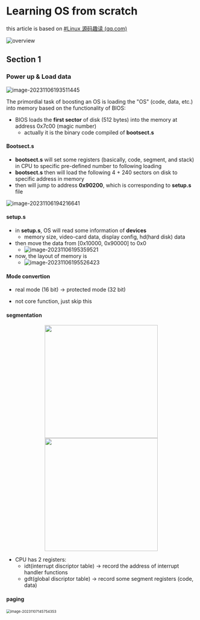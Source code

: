 # Learning OS from scratch

this article is based on [#Linux 源码趣读 (qq.com)](https://mp.weixin.qq.com/mp/appmsgalbum?__biz=Mzk0MjE3NDE0Ng==&action=getalbum&album_id=2123743679373688834&scene=173&from_msgid=2247499226&from_itemidx=1&count=3&nolastread=1#wechat_redirect)

![overview](D:\typora_img\image-20231106193521026.png)

## Section 1

### Power up & Load data

![image-20231106193511445](D:\typora_img\image-20231106193511445.png)

The primordial task of boosting an OS is loading the "OS" (code, data, etc.) into memory based on the functionality of BIOS:

- BIOS loads the **first sector** of disk (512 bytes) into the memory at address 0x7c00 (magic number)
    - actually it is the binary code compiled of **bootsect.s**

#### Bootsect.s

- **bootsect.s** will set some registers (basically, code, segment, and stack) in CPU to specific pre-defined number to following loading
- **bootsect.s** then will load the following 4 + 240 sectors on disk to specific address in memory
- then will jump to address **0x90200**, which is corresponding to **setup.s** file

![image-20231106194216641](D:\typora_img\image-20231106194216641.png)

#### setup.s

- in **setup.s**, OS will read some information of **devices**
    - memory size, video-card data, display config, hd(hard disk) data
- then move the data from [0x10000, 0x90000] to 0x0
    - ![image-20231106195359521](D:\typora_img\image-20231106195359521.png)
- now, the layout of memory is
    - ![image-20231106195526423](D:\typora_img\image-20231106195526423.png)

#### Mode convertion

- real mode (16 bit) -> protected mode (32 bit)

- not core function, just skip this

#### segmentation

<center class="half">
    <img src="D:\typora_img\image-20231107145146268.png" width="300">
    <img src="D:\typora_img\image-20231107145411697.png" width="300">
</center>    

- CPU has 2 registers:
    - idt(interrupt discriptor table) -> record the address of interrupt handler functions
    - gdt(global discriptor table) -> record some segment registers (code, data)

#### paging

<img src="D:\typora_img\image-20231107145754353.png" alt="image-20231107145754353" style="zoom:67%;" />

